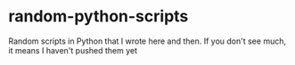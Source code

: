 # random-python-scripts
Random scripts in Python that I wrote here and then. If you don't see much, it means I haven't pushed them yet 
